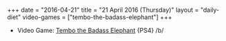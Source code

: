 +++
date = "2016-04-21"
title = "21 April 2016 (Thursday)"
layout = "daily-diet"
video-games = ["tembo-the-badass-elephant"]
+++

<ul>
<li class="entry video-games">Video Game: <a href="/video-games/tembo-the-badass-elephant">Tembo the Badass Elephant</a> {PS4} /b/</li>
</ul>